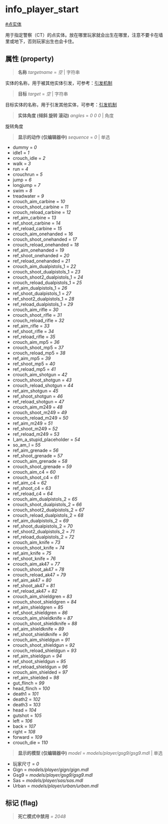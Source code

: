 # info_player_start
[#点实体](wiki/point_entity)

用于指定警察（CT）的点实体。放在哪里玩家就会出生在哪里，注意不要卡在墙里或地下，否则玩家出生也会卡住。

## 属性 (property)
> **名称** *targetname* = *空* | 字符串

实体的名称，用于被其他实体引发，可参考：[引发机制](wiki/trigger)

> **目标** *target* = *空* | 字符串

目标实体的名称，用于引发其他实体，可参考：[引发机制](wiki/trigger)

> **实体角度 (倾斜 旋转 滚动)** *angles* = *0 0 0* | 角度

旋转角度

> **显示的动作 (仅编辑器中)** *sequence* = *0* | 单选

- dummy = *0*
- idle1 = *1*
- crouch_idle = *2*
- walk = *3*
- run = *4*
- crouchrun = *5*
- jump = *6*
- longjump = *7*
- swim = *8*
- treadwater = *9*
- crouch_aim_carbine = *10*
- crouch_shoot_carbine = *11*
- crouch_reload_carbine = *12*
- ref_aim_carbine = *13*
- ref_shoot_carbine = *14*
- ref_reload_carbine = *15*
- crouch_aim_onehanded = *16*
- crouch_shoot_onehanded = *17*
- crouch_reload_onehanded = *18*
- ref_aim_onehanded = *19*
- ref_shoot_onehanded = *20*
- ref_reload_onehanded = *21*
- crouch_aim_dualpistols_1 = *22*
- crouch_shoot_dualpistols_1 = *23*
- crouch_shoot2_dualpistols_1 = *24*
- crouch_reload_dualpistols_1 = *25*
- ref_aim_dualpistols_1 = *26*
- ref_shoot_dualpistols_1 = *27*
- ref_shoot2_dualpistols_1 = *28*
- ref_reload_dualpistols_1 = *29*
- crouch_aim_rifle = *30*
- crouch_shoot_rifle = *31*
- crouch_reload_rifle = *32*
- ref_aim_rifle = *33*
- ref_shoot_rifle = *34*
- ref_reload_rifle = *35*
- crouch_aim_mp5 = *36*
- crouch_shoot_mp5 = *37*
- crouch_reload_mp5 = *38*
- ref_aim_mp5 = *39*
- ref_shoot_mp5 = *40*
- ref_reload_mp5 = *41*
- crouch_aim_shotgun = *42*
- crouch_shoot_shotgun = *43*
- crouch_reload_shotgun = *44*
- ref_aim_shotgun = *45*
- ref_shoot_shotgun = *46*
- ref_reload_shotgun = *47*
- crouch_aim_m249 = *48*
- crouch_shoot_m249 = *49*
- crouch_reload_m249 = *50*
- ref_aim_m249 = *51*
- ref_shoot_m249 = *52*
- ref_reload_m249 = *53*
- I_am_a_stupid_placeholder = *54*
- so_am_I = *55*
- ref_aim_grenade = *56*
- ref_shoot_grenade = *57*
- crouch_aim_grenade = *58*
- crouch_shoot_grenade = *59*
- crouch_aim_c4 = *60*
- crouch_shoot_c4 = *61*
- ref_aim_c4 = *62*
- ref_shoot_c4 = *63*
- ref_reload_c4 = *64*
- crouch_aim_dualpistols_2 = *65*
- crouch_shoot_dualpistols_2 = *66*
- crouch_shoot2_dualpistols_2 = *67*
- crouch_reload_dualpistols_2 = *68*
- ref_aim_dualpistols_2 = *69*
- ref_shoot_dualpistols_2 = *70*
- ref_shoot2_dualpistols_2 = *71*
- ref_reload_dualpistols_2 = *72*
- crouch_aim_knife = *73*
- crouch_shoot_knife = *74*
- ref_aim_knife = *75*
- ref_shoot_knife = *76*
- crouch_aim_ak47 = *77*
- crouch_shoot_ak47 = *78*
- crouch_reload_ak47 = *79*
- ref_aim_ak47 = *80*
- ref_shoot_ak47 = *81*
- ref_reload_ak47 = *82*
- crouch_aim_shieldgren = *83*
- crouch_shoot_shieldgren = *84*
- ref_aim_shieldgren = *85*
- ref_shoot_shieldgren = *86*
- crouch_aim_shieldknife = *87*
- crouch_shoot_shieldknife = *88*
- ref_aim_shieldknife = *89*
- ref_shoot_shieldknife = *90*
- crouch_aim_shieldgun = *91*
- crouch_shoot_shieldgun = *92*
- crouch_reload_shieldgun = *93*
- ref_aim_shieldgun = *94*
- ref_shoot_shieldgun = *95*
- ref_reload_shieldgun = *96*
- crouch_aim_shielded = *97*
- ref_aim_shielded = *98*
- gut_flinch = *99*
- head_flinch = *100*
- death1 = *101*
- death2 = *102*
- death3 = *103*
- head = *104*
- gutshot = *105*
- left = *106*
- back = *107*
- right = *108*
- forward = *109*
- crouch_die = *110*

> **显示的模型 (仅编辑器中)** *model* = *models/player/gsg9/gsg9.mdl* | 单选

- 玩家尺寸 = *0*
- Gign = *models/player/gign/gign.mdl*
- Gsg9 = *models/player/gsg9/gsg9.mdl*
- Sas = *models/player/sas/sas.mdl*
- Urban = *models/player/urban/urban.mdl*

## 标记 (flag)
> **死亡模式中禁用** *= 2048*

